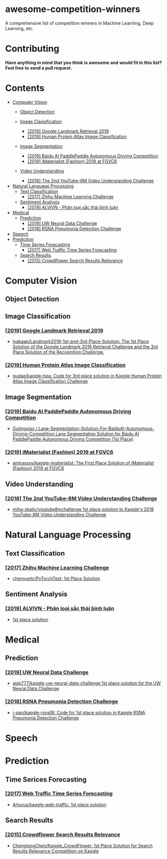 # awesome-competition-winners

A comprehensive list of competition winners in Machine Learning, Deep Learning, etc.

# Contributing
**Have anything in mind that you think is awesome and would fit in this list? Feel free to send a pull request.**

# Contents

- [Computer Vision](#computer-vision)
    - [Object Detection](#object-detection)
    - [Image Classification](#image-classification)
        - [[2019] Google Landmark Retrieval 2019](#2019-google-landmark-retrieval-2019)
        - [[2019] Human Protein Atlas Image Classification](#2019-human-protein-atlas-image-classification)
    - [Image Segmentation](#image-segmentation)
        - [[2019] Baidu AI PaddlePaddle Autonomous Driving Competition](#2019-baidu-ai-paddlepaddle-autonomous-driving-competition)
        - [[2019] iMaterialist (Fashion) 2019 at FGVC6](#2019-imaterialist-fashion-2019-at-fgvc6)

    - [Video Understanding](#video-understanding)
        - [[2018] The 2nd YouTube-8M Video Understanding Challenge](#2018-the-2nd-youtube-8m-video-understanding-challenge)
- [Natural Language Processing](#natural-language-processing)
    - [Text Classification](#text-classification)
        - [[2017] Zhihu Machine Learning Challenge](#2017-zhihu-machine-learning-challenge)
    - [Sentiment Analysis](#sentiment-analysis)
        - [[2019] ALVIVN - Phân loại sắc thái bình luận](#2019-alvivn---ph%C3%A2n-lo%E1%BA%A1i-s%E1%BA%AFc-th%C3%A1i-b%C3%ACnh-lu%E1%BA%ADn)
- [Medical](#medical)
    - [Prediction](#prediction)
        - [[2019] UW Neural Data Challenge](https://github.com/quanhua92/awesome-competition-winners#2019-uw-neural-data-challenge)
        - [[2018] RSNA Pneumonia Detection Challenge](https://github.com/quanhua92/awesome-competition-winners#2018-rsna-pneumonia-detection-challenge)
- [Speech](#speech)
- [Prediction](#prediction-1)
    - [Time Series Forecasting](#time-serices-forecasting)
        - [[2017] Web Traffic Time Series Forecasting](#2017-web-traffic-time-series-forecasting)
    - [Search Results](#search-results)
        - [[2015] Crowdflower Search Results Relevance](#2015-crowdflower-search-results-relevance)

# Computer Vision

## Object Detection

## Image Classification

### [[2019] Google Landmark Retrieval 2019](https://www.kaggle.com/c/landmark-retrieval-2019/)
- [lyakaap/Landmark2019-1st-and-3rd-Place-Solution: The 1st Place Solution of the Google Landmark 2019 Retrieval Challenge and the 3rd Place Solution of the Recognition Challenge.](https://github.com/lyakaap/Landmark2019-1st-and-3rd-Place-Solution)

### [[2019] Human Protein Atlas Image Classification](https://www.kaggle.com/c/human-protein-atlas-image-classification/)
- [pudae/kaggle-hpa: Code for 3rd place solution in Kaggle Human Protein Atlas Image Classification Challenge](https://github.com/pudae/kaggle-hpa)

## Image Segmentation

### [[2019] Baidu AI PaddlePaddle Autonomous Driving Competition](https://aistudio.baidu.com/aistudio/#/competition/detail/5)
- [Gujingxiao / Lane-Segmentation-Solution-For-BaiduAI-Autonomous-Driving-Competition Lane Segmentation Solution for Baidu AI PaddlePaddle Autonomous Driving Competition (1st Place)](https://github.com/gujingxiao/Lane-Segmentation-Solution-For-BaiduAI-Autonomous-Driving-Competition)

### [[2019] iMaterialist (Fashion) 2019 at FGVC6](https://www.kaggle.com/c/imaterialist-fashion-2019-FGVC6/)
- [amirassov/kaggle-imaterialist: The First Place Solution of iMaterialist (Fashion) 2019 at FGVC6](https://github.com/amirassov/kaggle-imaterialist)

## Video Understanding

### [[2018] The 2nd YouTube-8M Video Understanding Challenge](https://www.kaggle.com/c/youtube8m-2018/)
- [miha-skalic/youtube8mchallenge 1st place solution to Kaggle's 2018 YouTube-8M Video Understanding Challenge](https://github.com/miha-skalic/youtube8mchallenge)

# Natural Language Processing

## Text Classification

### [[2017] Zhihu Machine Learning Challenge](https://biendata.com/competition/zhihu/)
- [chenyuntc/PyTorchText: 1st Place Solution](https://github.com/chenyuntc/PyTorchText)

## Sentiment Analysis

### [[2019] ALVIVN - Phân loại sắc thái bình luận](https://www.aivivn.com/contests/1)
- [1st place solution](https://forum.machinelearningcoban.com/t/1st-place-solution-phan-loai-sac-thai-binh-luan/4504)

# Medical

## Prediction

### [[2019] UW Neural Data Challenge](https://www.kaggle.com/c/uwndc19)
- [apls777/kaggle-uw-neural-data-challenge 1st place solution for the UW Neural Data Challenge](https://github.com/apls777/kaggle-uw-neural-data-challenge)

### [[2018] RSNA Pneumonia Detection Challenge](https://www.kaggle.com/c/rsna-pneumonia-detection-challenge)
- [i-pan/kaggle-rsna18: Code for 1st place solution in Kaggle RSNA Pneumonia Detection Challenge](https://github.com/i-pan/kaggle-rsna18)

# Speech

# Prediction

## Time Serices Forecasting

### [[2017] Web Traffic Time Series Forecasting](https://www.kaggle.com/c/web-traffic-time-series-forecasting/)
- [Arturus/kaggle-web-traffic: 1st place solution](https://github.com/Arturus/kaggle-web-traffic)

## Search Results

### [[2015] Crowdflower Search Results Relevance](https://www.kaggle.com/c/crowdflower-search-relevance)
- [ChenglongChen/Kaggle_CrowdFlower: 1st Place Solution for Search Results Relevance Competition on Kaggle](https://github.com/ChenglongChen/Kaggle_CrowdFlower)